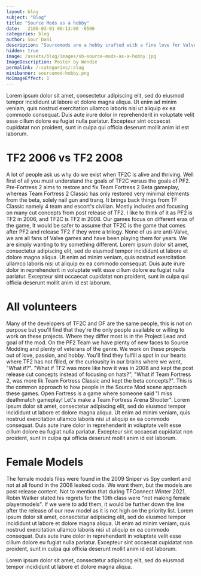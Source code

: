 ```yaml
---
layout: blog
subject: "Blog"
title: "Source Mods as a hobby"
date:   2100-03-01 00:13:00 -0500
categories: blog
author: Sour Dani
description: "Sourcemods are a hobby crafted with a fine love for Valve Games. However, there's more to it then meets the eye."
hidden: true
image: /assets/blog/images/sb-source-mods-as-a-hobby.jpg
ImageDescription: Poster by Wendie
permalink: /:categories/:slug
minibanner: sourcemod-hobby.png
NoImageEffect: 1
---
```


Lorem ipsum dolor sit amet, consectetur adipiscing elit, sed do eiusmod tempor incididunt ut labore et dolore magna aliqua. Ut enim ad minim veniam, quis nostrud exercitation ullamco laboris nisi ut aliquip ex ea commodo consequat. Duis aute irure dolor in reprehenderit in voluptate velit esse cillum dolore eu fugiat nulla pariatur. Excepteur sint occaecat cupidatat non proident, sunt in culpa qui officia deserunt mollit anim id est laborum.


# TF2 2006 vs TF2 2008

A lot of people ask us why do we exist when TF2C is alive and thriving. Well first of all you must understand the goals of TF2C versus the goals of PF2. Pre-Fortress 2 aims to restore and fix Team Fortress 2 Beta gameplay, whereas Team Fortress 2 Classic has only restored very minimal elements from the beta, solely nail gun and tranq. It brings back things from TF Classic namely 4 team and escort's civilian. Mostly includes and focusing on many cut concepts from post release of TF2. I like to think of it as PF2 is TF2 in 2006, and TF2C is TF2 in 2008. Our games focus on different eras of the game, It would be safer to assume that TF2C is the game that comes after PF2 and release TF2 if they were a trilogy. None of us are anti-Valve, we are all fans of Valve games and have been playing them for years. We are simply wanting to try something different. Lorem ipsum dolor sit amet, consectetur adipiscing elit, sed do eiusmod tempor incididunt ut labore et dolore magna aliqua. Ut enim ad minim veniam, quis nostrud exercitation ullamco laboris nisi ut aliquip ex ea commodo consequat. Duis aute irure dolor in reprehenderit in voluptate velit esse cillum dolore eu fugiat nulla pariatur. Excepteur sint occaecat cupidatat non proident, sunt in culpa qui officia deserunt mollit anim id est laborum.

# All volunteers

Many of the developers of TF2C and OF are the same people, this is not on purpose but you'll find that they're the only people available or willing to work on these projects. Where they differ most is in the Project Lead and goal of the mod. On the PF2 Team we have plenty of new faces to Source Modding and plenty of veterans of the genre. We work on these projects out of love, passion, and hobby. You'll find they fulfill a spot in our hearts where TF2 has not filled, or the curiousity in our brains where we went, "What if?". "What if TF2 was more like how it was in 2008 and kept the post release cut concepts instead of focusing on hats?", "What if Team Fortress 2, was more lik Team Fortress Classic and kept the beta concepts?". This is the common approach to how people in the Source Mod scene approach these games. Open Fortress is a game where someone said "I miss deathmatch gameplay! Let's make a Team Fortress Arena Shooter". Lorem ipsum dolor sit amet, consectetur adipiscing elit, sed do eiusmod tempor incididunt ut labore et dolore magna aliqua. Ut enim ad minim veniam, quis nostrud exercitation ullamco laboris nisi ut aliquip ex ea commodo consequat. Duis aute irure dolor in reprehenderit in voluptate velit esse cillum dolore eu fugiat nulla pariatur. Excepteur sint occaecat cupidatat non proident, sunt in culpa qui officia deserunt mollit anim id est laborum.

# Female Models

The female models files were found in the 2009 Sniper vs Spy content and not at all found in the 2008 leaked code. We want them, but the models are post release content. Not to mention that during TFConnect Winter 2021, Robin Walker stated his regrets for the 10th class were "not making female playermodels". If we were to add them, it would be further down the line after the release of our new model as it is not high on the priority list. Lorem ipsum dolor sit amet, consectetur adipiscing elit, sed do eiusmod tempor incididunt ut labore et dolore magna aliqua. Ut enim ad minim veniam, quis nostrud exercitation ullamco laboris nisi ut aliquip ex ea commodo consequat. Duis aute irure dolor in reprehenderit in voluptate velit esse cillum dolore eu fugiat nulla pariatur. Excepteur sint occaecat cupidatat non proident, sunt in culpa qui officia deserunt mollit anim id est laborum.

Lorem ipsum dolor sit amet, consectetur adipiscing elit, sed do eiusmod tempor incididunt ut labore et dolore magna aliqua.